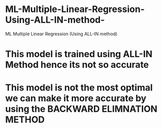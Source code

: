 # ML-Multiple-Linear-Regression-Using-ALL-IN-method-
ML Multiple Linear Regression (Using ALL-IN method)

# This model is trained using ALL-IN Method hence its not so accurate
# This model is not the most optimal we can make it more accurate by using the BACKWARD ELIMNATION METHOD
